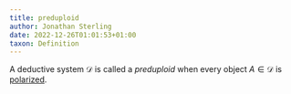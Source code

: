 ```yaml
---
title: preduploid
author: Jonathan Sterling
date: 2022-12-26T01:01:53+01:00
taxon: Definition
---
```


A deductive system $\mathcal{D}$ is called a *preduploid* when every object
$A\in\mathcal{D}$ is [polarized](dpl-000A).
